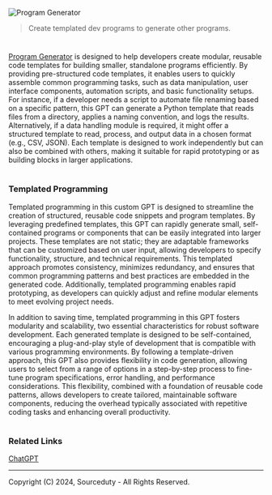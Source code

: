 ![Program Generator](https://github.com/user-attachments/assets/966dd8b3-e7e3-4eb2-8ce6-9251a43dcc12)

> Create templated dev programs to generate other programs.
#

[Program Generator](https://chatgpt.com/g/g-EFrOSQR04-program-generator) is designed to help developers create modular, reusable code templates for building smaller, standalone programs efficiently. By providing pre-structured code templates, it enables users to quickly assemble common programming tasks, such as data manipulation, user interface components, automation scripts, and basic functionality setups. For instance, if a developer needs a script to automate file renaming based on a specific pattern, this GPT can generate a Python template that reads files from a directory, applies a naming convention, and logs the results. Alternatively, if a data handling module is required, it might offer a structured template to read, process, and output data in a chosen format (e.g., CSV, JSON). Each template is designed to work independently but can also be combined with others, making it suitable for rapid prototyping or as building blocks in larger applications.

#
### Templated Programming

Templated programming in this custom GPT is designed to streamline the creation of structured, reusable code snippets and program templates. By leveraging predefined templates, this GPT can rapidly generate small, self-contained programs or components that can be easily integrated into larger projects. These templates are not static; they are adaptable frameworks that can be customized based on user input, allowing developers to specify functionality, structure, and technical requirements. This templated approach promotes consistency, minimizes redundancy, and ensures that common programming patterns and best practices are embedded in the generated code. Additionally, templated programming enables rapid prototyping, as developers can quickly adjust and refine modular elements to meet evolving project needs.

In addition to saving time, templated programming in this GPT fosters modularity and scalability, two essential characteristics for robust software development. Each generated template is designed to be self-contained, encouraging a plug-and-play style of development that is compatible with various programming environments. By following a template-driven approach, this GPT also provides flexibility in code generation, allowing users to select from a range of options in a step-by-step process to fine-tune program specifications, error handling, and performance considerations. This flexibility, combined with a foundation of reusable code patterns, allows developers to create tailored, maintainable software components, reducing the overhead typically associated with repetitive coding tasks and enhancing overall productivity.

#
### Related Links

[ChatGPT](https://github.com/sourceduty/ChatGPT)

***
Copyright (C) 2024, Sourceduty - All Rights Reserved.
